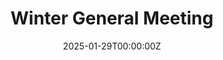 ---
display_title: "Winter General Meeting"
title: "Winter General Meeting"
date: 2025-01-29T00:00:00Z
draft: false
layout: event
poster: "/images/event_posters/2024-2025/jobuary-winter-general-meeting.PNG"
poster_cover: "contain"
poster_position: "center"
short_description: "Learn about our plans for the term, upcoming events, and how you can get involved!"
start_time: "6:30 PM - 7:30 PM EST"
location: "HP 5345"
background: "images/orientation2018-min.jpeg"
publishdate: 2025-01-17
tags:
- jobuary2025
- week4
---
